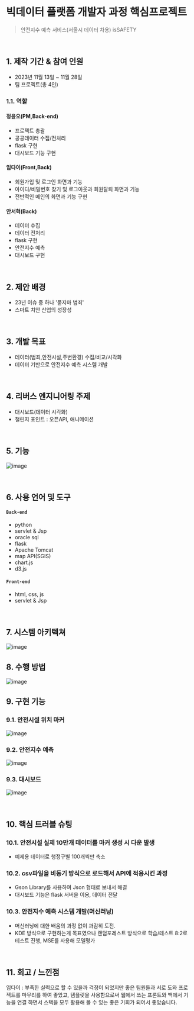 # 빅데이터 플랫폼 개발자 과정 핵심프로젝트
> 안전지수 예측 서비스(서울시 데이터 차용) 
> isSAFETY

</br>

## 1. 제작 기간 & 참여 인원
- 2023년 11월 13일 ~ 11월 28일
- 팀 프로젝트(총 4인)

### 1.1. 역할
#### 정윤오(PM,Back-end)
- 프로젝트 총괄
- 공공데이터 수집/전처리
- flask 구현
- 대시보드 기능 구현
#### 임다이(Front,Back)
- 회원가입 및 로그인 화면과 기능
- 아이디/비밀번호 찾기 및 로그아웃과 회원탈퇴 화면과 기능
- 전반적인 메인의 화면과 기능 구현
#### 안서혁(Back)
- 데이터 수집
- 데이터 전처리
- flask 구현
- 안전지수 예측
- 대시보드 구현
</br>

## 2. 제안 배경
- 23년 이슈 중 하나 '묻지마 범죄'
- 스마트 치안 산업의 성장성

</br>

## 3. 개발 목표
- 데이터(범죄,안전시설,주변환경) 수집/비교/시각화
- 데이터 기반으로 안전지수 예측 시스템 개발

</br>

## 4. 리버스 엔지니어링 주제
- 대시보드(데이터 시각화)
- 챌린지 포인트 : 오픈API, 애니메이션

</br>

## 5. 기능
![image](https://github.com/2023-SMHRD-IS-BigData2/isSAFEETY2/assets/145406871/01942e30-18e4-487a-80c1-b6d378eee0d7)

</br>

## 6. 사용 언어 및 도구
#### `Back-end`
  - python
  - servlet & Jsp
  - oracle sql
  - flask
  - Apache Tomcat
  - map API(SGIS)
  - chart.js
  - d3.js
#### `Front-end`
  - html, css, js
  - servlet & Jsp

</br>

## 7. 시스템 아키텍쳐

![image](https://github.com/2023-SMHRD-IS-BigData2/isSAFEETY2/assets/145406871/d7091cbb-dc58-4bfc-bb8d-a0e86b95fdb2)


## 8. 수행 방법

![image](https://github.com/2023-SMHRD-IS-BigData2/isSAFEETY2/assets/145406871/77dff379-a24b-4a85-a2eb-5831a6c2aa78)

## 9. 구현 기능

### 9.1. 안전시설 위치 마커

![image](https://github.com/2023-SMHRD-IS-BigData2/isSAFEETY2/assets/145406871/4d5154fd-65dc-4b7a-996f-8cacb71765b2)

### 9.2. 안전지수 예측

![image](https://github.com/2023-SMHRD-IS-BigData2/isSAFEETY2/assets/145406871/89935258-0559-4656-98ee-159c073a5dd7)

### 9.3. 대시보드

![image](https://github.com/2023-SMHRD-IS-BigData2/isSAFEETY2/assets/145406871/c5f51cb0-c69e-467b-8763-78d7e0b8d301)


</br>

## 10. 핵심 트러블 슈팅
### 10.1. 안전시설 실제 10만개 데이터를 마커 생성 시 다운 발생
- 예제용 데이터로 행정구별 100개씩만 축소

### 10.2. csv파일을 비동기 방식으로 로드해서 API에 적용시킨 과정
- Gson Library를 사용하여 Json 형태로 보내서 해결
- 대시보드 기능은 flask 서버을 이용, 데이터 전달

### 10.3. 안전지수 예측 시스템 개발(머신러닝)
- 머신러닝에 대한 배움의 과정 없이 과감히 도전.
- KDE 방식으로 구현하는게 목표였으나 랜덤포레스트 방식으로 학습/테스트 8:2로 테스트 진행, MSE를 사용해 모델평가

</br>

## 11. 회고 / 느낀점
임다이 : 부족한 실력으로 할 수 있을까 걱정이 되었지만 좋은 팀원들과 서로 도와 프로젝트를 마무리를 하여 좋았고, 템플릿을 사용함으로써 웹에서 쓰는 프론트와 백에서 기능을 연결 하면서 스택을 모두 활용해 볼 수 있는 좋은 기회가 되어서 좋았습니다.
